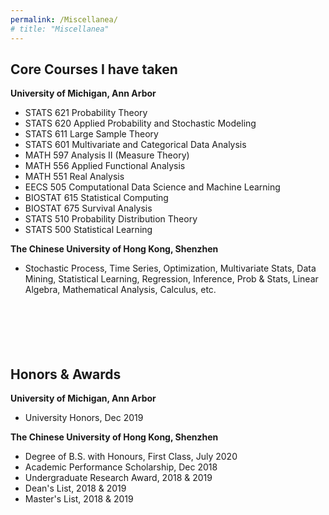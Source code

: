 ```yaml
---
permalink: /Miscellanea/
# title: "Miscellanea"
---
```


## **Core Courses I have taken**

**University of Michigan, Ann Arbor**
- STATS 621 Probability Theory
- STATS 620 Applied Probability and Stochastic Modeling
- STATS 611 Large Sample Theory
- STATS 601 Multivariate and Categorical Data Analysis
- MATH 597 Analysis II (Measure Theory)
- MATH 556 Applied Functional Analysis
- MATH 551 Real Analysis
- EECS 505 Computational Data Science and Machine Learning
- BIOSTAT 615 Statistical Computing
- BIOSTAT 675 Survival Analysis
- STATS 510 Probability Distribution Theory
- STATS 500 Statistical Learning

**The Chinese University of Hong Kong, Shenzhen**
- Stochastic Process, Time Series, Optimization, Multivariate Stats, Data Mining, Statistical Learning, Regression, Inference, Prob & Stats, Linear Algebra, Mathematical Analysis, Calculus, etc.
` `  
` `  
` `  
` `  
` `  
` `  

## **Honors & Awards**

**University of Michigan, Ann Arbor**
- University Honors, Dec 2019
` `  

**The Chinese University of Hong Kong, Shenzhen**
- Degree of B.S. with Honours, First Class, July 2020
- Academic Performance Scholarship, Dec 2018
- Undergraduate Research Award, 2018 & 2019
- Dean's List, 2018 & 2019
- Master's List, 2018 & 2019

